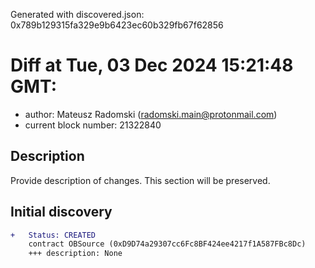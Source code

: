 Generated with discovered.json: 0x789b129315fa329e9b6423ec60b329fb67f62856

# Diff at Tue, 03 Dec 2024 15:21:48 GMT:

- author: Mateusz Radomski (<radomski.main@protonmail.com>)
- current block number: 21322840

## Description

Provide description of changes. This section will be preserved.

## Initial discovery

```diff
+   Status: CREATED
    contract OBSource (0xD9D74a29307cc6Fc8BF424ee4217f1A587FBc8Dc)
    +++ description: None
```
